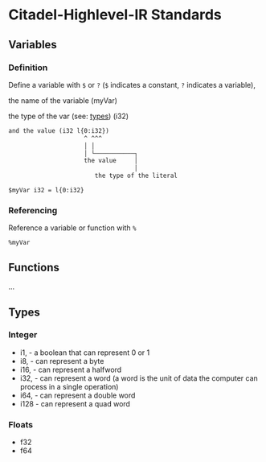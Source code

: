 # Citadel-Highlevel-IR Standards

## Variables

### Definition

Define a variable with `$` or `?` (`$` indicates a constant, `?` indicates a variable),

the name of the variable (myVar)

the type of the var (see: [types](#types)) (i32)

```txt
and the value (i32 l{0:i32})
                     ^ ^^^
                     │ │
                     │ └───────────┐
                     the value     │
                                   │
                        the type of the literal
```

```text
$myVar i32 = l{0:i32}
```

### Referencing

Reference a variable or function with `%`

```text
%myVar
```

## Functions

...

## Types

### Integer

- i1, - a boolean that can represent 0 or 1
- i8, - can represent a byte
- i16, - can represent a halfword
- i32, - can represent a word (a word is the unit of data the computer can process in a single operation)
- i64, - can represent a double word
- i128 - can represent a quad word

### Floats

- f32
- f64
